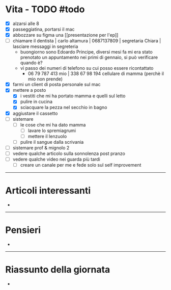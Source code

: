 # Vita - TODO #todo 
- [x] alzarsi alle 8
- [x] passeggiatina, portarsi il mac
- [x] abbozzare su figma una [[presentazione per l'ep]]
- [ ] chiamare il dentista | carlo altamura | 0687137809 | segretaria Chiara | lasciare messaggi in segreteria
    - buongiorno sono Edoardo Principe, diversi mesi fa mi era stato prenotato un appuntamento nei primi di gennaio, si può verificare quando è? 
    - vi passo dei numeri di telefono su cui posso essere ricontattato
        - 06 79 787 413 mio | 338 67 98 194 cellulare di mamma (perchè il mio non prende)
- [x] farmi un client di posta personale sul mac
- [x] mettere a posto
    - [x] i vestiti che mi ha portato mamma e quelli sul letto
    - [x] pulire in cucina
    - [x] sciacquare la pezza nel secchio in bagno
- [x] aggiustare il cassetto
- [ ] sistemare
    - [ ] le cose che mi ha dato mamma
        - [ ] lavare lo spremiagrumi
        - [ ] mettere il lenzuolo
    - [ ] pulire il sangue dalla scrivania
- [ ] sistemare prof & mignolo 2
- [ ] vedere qualche articolo sulla sonnolenza post pranzo
- [ ] vedere qualche video nei guarda più tardi
    - [ ] creare un canale per me e fede solo sul self improvement
---

# Articoli interessanti
- 

---

# Pensieri
- 

---

# Riassunto della giornata
- 